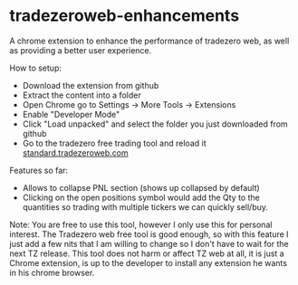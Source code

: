 # tradezeroweb-enhancements
A chrome extension to enhance the performance of tradezero web, as well as providing a better user experience.

How to setup:
* Download the extension from github
* Extract the content into a folder
* Open Chrome go to Settings -> More Tools -> Extensions
* Enable "Developer Mode"
* Click "Load unpacked" and select the folder you just downloaded from github
* Go to the tradezero free trading tool and reload it [standard.tradezeroweb.com](https://standard.tradezeroweb.co/)

Features so far:
* Allows to collapse PNL section (shows up collapsed by default)
* Clicking on the open positions symbol would add the Qty to the quantities so trading with multiple tickers we can quickly sell/buy.


Note: You are free to use this tool, however I only use this for personal interest. The Tradezero web free tool is good enough, so with this feature I just add a few nits that I am willing to change so I don't have to wait for the next TZ release. This tool does not harm or affect TZ web at all, it is just a Chrome extension, is up to the developer to install any extension he wants in his chrome browser.